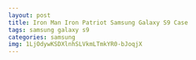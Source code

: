 ```yaml
---
layout: post
title: Iron Man Iron Patriot Samsung Galaxy S9 Case
tags: samsung galaxy s9
categories: samsung
img: 1LjOdywKSDXlnhSLVkmLTmkYR0-bJoqjX
---
```

